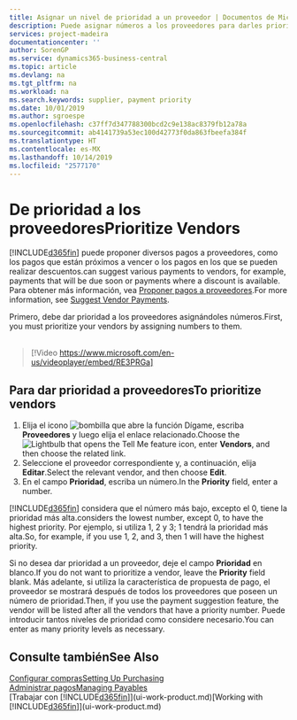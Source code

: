 ```yaml
---
title: Asignar un nivel de prioridad a un proveedor | Documentos de Microsoft
description: Puede asignar números a los proveedores para darles prioridad y facilitar las sugerencias de pago en Business Central.
services: project-madeira
documentationcenter: ''
author: SorenGP
ms.service: dynamics365-business-central
ms.topic: article
ms.devlang: na
ms.tgt_pltfrm: na
ms.workload: na
ms.search.keywords: supplier, payment priority
ms.date: 10/01/2019
ms.author: sgroespe
ms.openlocfilehash: c37ff7d347788300bcd2c9e138ac8379fb12a78a
ms.sourcegitcommit: ab4141739a53ec100d42773f0da863fbeefa384f
ms.translationtype: HT
ms.contentlocale: es-MX
ms.lasthandoff: 10/14/2019
ms.locfileid: "2577170"
---
```

# <a name="prioritize-vendors"></a><span data-ttu-id="d67ab-103">De prioridad a los proveedores</span><span class="sxs-lookup"><span data-stu-id="d67ab-103">Prioritize Vendors</span></span>
[!INCLUDE[d365fin](includes/d365fin_md.md)] <span data-ttu-id="d67ab-104">puede proponer diversos pagos a proveedores, como los pagos que están próximos a vencer o los pagos en los que se pueden realizar descuentos.</span><span class="sxs-lookup"><span data-stu-id="d67ab-104">can suggest various payments to vendors, for example, payments that will be due soon or payments where a discount is available.</span></span> <span data-ttu-id="d67ab-105">Para obtener más información, vea [Proponer pagos a proveedores](payables-how-suggest-vendor-payments.md).</span><span class="sxs-lookup"><span data-stu-id="d67ab-105">For more information, see [Suggest Vendor Payments](payables-how-suggest-vendor-payments.md).</span></span>

<span data-ttu-id="d67ab-106">Primero, debe dar prioridad a los proveedores asignándoles números.</span><span class="sxs-lookup"><span data-stu-id="d67ab-106">First, you must prioritize your vendors by assigning numbers to them.</span></span>
<br><br>
> [!Video https://www.microsoft.com/en-us/videoplayer/embed/RE3PRGa]

## <a name="to-prioritize-vendors"></a><span data-ttu-id="d67ab-107">Para dar prioridad a proveedores</span><span class="sxs-lookup"><span data-stu-id="d67ab-107">To prioritize vendors</span></span>
1. <span data-ttu-id="d67ab-108">Elija el icono ![bombilla que abre la función Dígame](media/ui-search/search_small.png "Dígame que desea hacer"), escriba **Proveedores** y luego elija el enlace relacionado.</span><span class="sxs-lookup"><span data-stu-id="d67ab-108">Choose the ![Lightbulb that opens the Tell Me feature](media/ui-search/search_small.png "Tell me what you want to do") icon, enter **Vendors**, and then choose the related link.</span></span>
2. <span data-ttu-id="d67ab-109">Seleccione el proveedor correspondiente y, a continuación, elija **Editar**.</span><span class="sxs-lookup"><span data-stu-id="d67ab-109">Select the relevant vendor, and then choose **Edit**.</span></span>
3. <span data-ttu-id="d67ab-110">En el campo **Prioridad**, escriba un número.</span><span class="sxs-lookup"><span data-stu-id="d67ab-110">In the **Priority** field, enter a number.</span></span>

[!INCLUDE[d365fin](includes/d365fin_md.md)] <span data-ttu-id="d67ab-111">considera que el número más bajo, excepto el 0, tiene la prioridad más alta.</span><span class="sxs-lookup"><span data-stu-id="d67ab-111">considers the lowest number, except 0, to have the highest priority.</span></span> <span data-ttu-id="d67ab-112">Por ejemplo, si utiliza 1, 2 y 3; 1 tendrá la prioridad más alta.</span><span class="sxs-lookup"><span data-stu-id="d67ab-112">So, for example, if you use 1, 2, and 3, then 1 will have the highest priority.</span></span>

<span data-ttu-id="d67ab-113">Si no desea dar prioridad a un proveedor, deje el campo **Prioridad** en blanco.</span><span class="sxs-lookup"><span data-stu-id="d67ab-113">If you do not want to prioritize a vendor, leave the **Priority** field blank.</span></span> <span data-ttu-id="d67ab-114">Más adelante, si utiliza la característica de propuesta de pago, el proveedor se mostrará después de todos los proveedores que poseen un número de prioridad.</span><span class="sxs-lookup"><span data-stu-id="d67ab-114">Then, if you use the payment suggestion feature, the vendor will be listed after all the vendors that have a priority number.</span></span> <span data-ttu-id="d67ab-115">Puede introducir tantos niveles de prioridad como considere necesario.</span><span class="sxs-lookup"><span data-stu-id="d67ab-115">You can enter as many priority levels as necessary.</span></span>

## <a name="see-also"></a><span data-ttu-id="d67ab-116">Consulte también</span><span class="sxs-lookup"><span data-stu-id="d67ab-116">See Also</span></span>
[<span data-ttu-id="d67ab-117">Configurar compras</span><span class="sxs-lookup"><span data-stu-id="d67ab-117">Setting Up Purchasing</span></span>](purchasing-setup-purchasing.md)  
[<span data-ttu-id="d67ab-118">Administrar pagos</span><span class="sxs-lookup"><span data-stu-id="d67ab-118">Managing Payables</span></span>](payables-manage-payables.md)  
<span data-ttu-id="d67ab-119">[Trabajar con [!INCLUDE[d365fin](includes/d365fin_md.md)]](ui-work-product.md)</span><span class="sxs-lookup"><span data-stu-id="d67ab-119">[Working with [!INCLUDE[d365fin](includes/d365fin_md.md)]](ui-work-product.md)</span></span>
